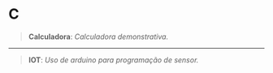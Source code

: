 # C

>__Calculadora__: _Calculadora demonstrativa._

-------------------------

>__IOT__: _Uso de arduino para programação de sensor._
